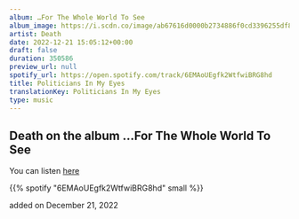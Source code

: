 ```yaml
---
album: …For The Whole World To See
album_image: https://i.scdn.co/image/ab67616d0000b2734886f0cd3396255df8628784
artist: Death
date: 2022-12-21 15:05:12+00:00
draft: false
duration: 350586
preview_url: null
spotify_url: https://open.spotify.com/track/6EMAoUEgfk2WtfwiBRG8hd
title: Politicians In My Eyes
translationKey: Politicians In My Eyes
type: music
---
```


## Death on the album …For The Whole World To See

You can listen [here](https://open.spotify.com/track/6EMAoUEgfk2WtfwiBRG8hd)

{{% spotify "6EMAoUEgfk2WtfwiBRG8hd" small %}}

added on December 21, 2022